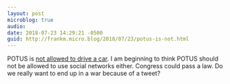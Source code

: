 ```yaml
---
layout: post
microblog: true
audio: 
date: 2018-07-23 14:29:21 -0500
guid: http://frankm.micro.blog/2018/07/23/potus-is-not.html
---
```

POTUS is [not allowed to drive a car](https://www.seattletimes.com/nation-world/bidenrsquos-corvette-fact-is-nations-leaders-not-allowed-to-drive/). I am beginning to think POTUS should not be allowed to use social networks either. Congress could pass a law. Do we really want to end up in a war because of a tweet? 
